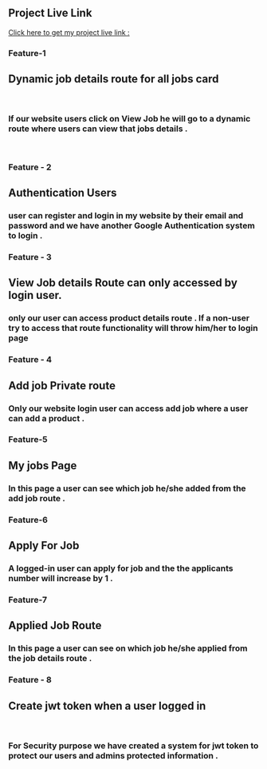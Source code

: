 ## Project Live Link 
[Click here to get my project live link :](https://job-management-58f60.web.app/) 


### Feature-1 
## Dynamic job details route for all jobs card
<br/>

### If our website users click on View Job he will go to a dynamic route where users can view that jobs details .
<br/>

### Feature - 2 
## Authentication Users

### user can register and login in my website by their email and password and we have another Google Authentication system to login .

### Feature - 3 
## View Job details Route can only accessed by login user. 
### only our user can access product details route . If a non-user try to access that route functionality will throw him/her to login page

### Feature - 4 
##  Add job Private route
### Only our website login user can access add job where a user can add a product .

### Feature-5 
## My jobs Page 
### In this page a user can see which job he/she added  from the add job route .

### Feature-6 
## Apply For Job
### A logged-in user can apply for job and the the applicants number will increase by 1 .

### Feature-7 
## Applied Job Route 
### In this page a user can see on which job he/she applied from the job details route .

### Feature - 8
## Create jwt token when a user logged in
<br>

### For Security purpose we have created a system for jwt token to protect our users and admins protected information . 



 
